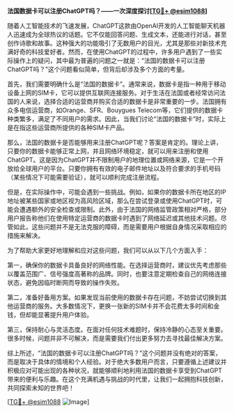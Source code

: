 **法国数据卡可以注册ChatGPT吗？——一次深度探讨[[TG💪+ @esim1088](https://t.me/s/esim1088)]**

随着人工智能技术的飞速发展，ChatGPT这款由OpenAI开发的人工智能聊天机器人迅速成为全球热议的话题。它不仅能回答问题、生成文本，还能进行对话，甚至创作诗歌和故事。这种强大的功能吸引了无数用户的目光，尤其是那些对新技术充满好奇的科技爱好者。然而，在使用ChatGPT的过程中，许多用户遇到了一些实际操作上的疑问，其中最为普遍的问题之一就是：“法国的数据卡可以注册ChatGPT吗？”这个问题看似简单，但背后却涉及多个方面的考量。

首先，我们需要明确什么是“法国的数据卡”。通常来说，数据卡是指一种用于移动设备上网的SIM卡，它可以提供互联网连接服务。对于生活在法国或者经常访问法国的人来说，选择合适的运营商并购买合适的数据卡是非常重要的一步。法国拥有众多电信运营商，如Orange、SFR、Bouygues Telecom等，它们提供的数据卡种类繁多，满足了不同用户的需求。因此，当我们讨论“法国的数据卡”时，实际上是在指这些运营商所提供的各种SIM卡产品。

那么，法国的数据卡是否能够用来注册ChatGPT呢？答案是肯定的。理论上讲，只要你的数据卡能够正常上网，并且网络环境稳定，就可以用来注册和使用ChatGPT。这是因为ChatGPT并不限制用户的地理位置或网络来源，它是一个开放给全球用户的平台。只要你拥有有效的电子邮件地址以及符合要求的手机号码（某些情况下可能需要验证），就可以顺利完成注册流程。

但是，在实际操作中，可能会遇到一些挑战。例如，如果你的数据卡所在地区的IP地址被某些国家或地区视为高风险区域，那么在尝试登录或使用ChatGPT时，可能会遭遇额外的安全检查或限制。此外，由于法国的网络监管政策相对严格，部分用户报告称他们在使用特定运营商的数据卡时遇到了网络延迟或其他技术问题。尽管如此，这些问题并不是无法克服的障碍，而是需要用户根据自身情况采取相应的措施来解决。

为了帮助大家更好地理解和应对这些问题，我们可以从以下几个方面入手：

第一，确保你的数据卡具备良好的网络性能。在选择运营商时，建议优先考虑那些以覆盖范围广、信号强度高著称的品牌。同时，也要注意定期检查自己的网络连接状态，避免因临时断网而导致的操作失败。

第二，准备好备用方案。如果发现当前使用的数据卡存在问题，不妨尝试切换到其他运营商的服务。大多数情况下，更换一张新的SIM卡并不会花费太多时间和金钱，但却能显著提升用户体验。

第三，保持耐心与灵活态度。在面对任何技术难题时，保持冷静的心态至关重要。很多时候，问题并非不可解决，而是需要我们付出更多努力去寻找最佳解决方案。

综上所述，“法国的数据卡可以注册ChatGPT吗？”这个问题并没有绝对的答案，而是取决于具体的情境和个人经验。对于绝大多数用户而言，只要遵循上述建议并积极应对可能出现的各种状况，就能够顺利地利用法国的数据卡享受到ChatGPT带来的便利与乐趣。在这个充满机遇与挑战的时代里，让我们一起拥抱科技创新，共同探索未知的世界吧！

[[TG💪+ @esim1088](https://t.me/s/esim1088) ![Image](https://i.postimg.cc/4NQfJmqS/Snipaste-2025-05-13-00-14-12.png)]